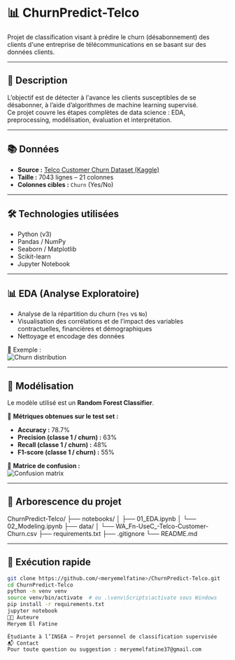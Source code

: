 # 📊 ChurnPredict-Telco

Projet de classification visant à prédire le churn (désabonnement) des clients d'une entreprise de télécommunications en se basant sur des données clients.

---

## 📁 Description

L’objectif est de détecter à l'avance les clients susceptibles de se désabonner, à l’aide d’algorithmes de machine learning supervisé.  
Ce projet couvre les étapes complètes de data science : EDA, preprocessing, modélisation, évaluation et interprétation.

---

## 📚 Données

- **Source :** [Telco Customer Churn Dataset (Kaggle)](https://www.kaggle.com/datasets/blastchar/telco-customer-churn)
- **Taille :** 7043 lignes – 21 colonnes
- **Colonnes cibles :** `Churn` (Yes/No)

---

## 🛠️ Technologies utilisées

- Python (v3)
- Pandas / NumPy
- Seaborn / Matplotlib
- Scikit-learn
- Jupyter Notebook

---

## 📊 EDA (Analyse Exploratoire)

- Analyse de la répartition du churn (`Yes` vs `No`)
- Visualisation des corrélations et de l’impact des variables contractuelles, financières et démographiques
- Nettoyage et encodage des données

📌 Exemple :  
![Churn distribution](notebooks/figures/churn_distribution.png)

---

## 🤖 Modélisation

Le modèle utilisé est un **Random Forest Classifier**.

📌 **Métriques obtenues sur le test set :**

- **Accuracy :** 78.7%
- **Precision (classe 1 / churn) :** 63%
- **Recall (classe 1 / churn) :** 48%
- **F1-score (classe 1 / churn) :** 55%

📌 **Matrice de confusion :**  
![Confusion matrix](notebooks/figures/confusion_matrix.png)

---

## 📂 Arborescence du projet

ChurnPredict-Telco/
├── notebooks/
│ ├── 01_EDA.ipynb
│ └── 02_Modeling.ipynb
├── data/
│ └── WA_Fn-UseC_-Telco-Customer-Churn.csv
├── requirements.txt
├── .gitignore
└── README.md


---

## 🚀 Exécution rapide

```bash
git clone https://github.com/<meryemelfatine>/ChurnPredict-Telco.git
cd ChurnPredict-Telco
python -m venv venv
source venv/bin/activate  # ou .\venv\Scripts\activate sous Windows
pip install -r requirements.txt
jupyter notebook
👩‍💻 Auteure
Meryem El Fatine

Étudiante à l’INSEA — Projet personnel de classification supervisée
📬 Contact
Pour toute question ou suggestion : meryemelfatine37@gmail.com
